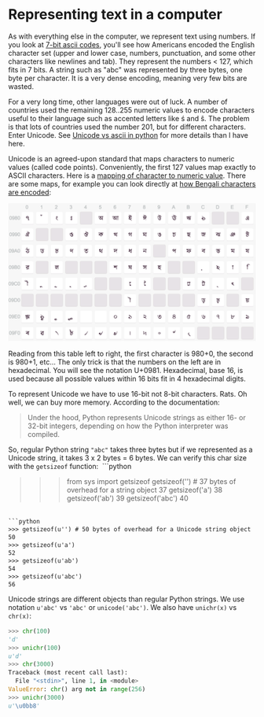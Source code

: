 # Representing text in a computer

As with everything else in the computer, we represent text using numbers. If you look at [7-bit ascii codes](http://www.asciitable.com/), you'll see how Americans encoded the English character set (upper and lower case, numbers, punctuation, and some other characters like newlines and tab). They represent the numbers < 127, which fits in 7 bits.  A string such as "abc" was represented by three bytes, one byte per character. It is a very dense encoding, meaning very few bits are wasted.

For a very long time, other languages were out of luck. A number of countries used the remaining 128..255 numeric values to encode characters useful to their language such as accented letters like ś and ŝ. The problem is that lots of countries used the number 201, but for different characters. Enter Unicode. See [Unicode vs ascii in python](https://docs.python.org/2/howto/unicode.html) for more details than I have here.

Unicode is an agreed-upon standard that maps characters to numeric values (called code points). Conveniently, the first 127 values map exactly to ASCII characters. Here is a [mapping of character to numeric value](http://unicode-table.com/en/). There are some maps, for example you can look directly at [how Bengali characters are encoded](http://unicode-table.com/en/blocks/bengali/):

<img src=figures/bengali.png width=700>

Reading from this table left to right,  the first character is 980+0, the second is 980+1, etc...  The only trick is that the numbers on the left are in hexadecimal. You will see the notation U+0981. Hexadecimal, base 16, is used because all possible values within 16 bits fit in 4 hexadecimal digits.

To represent Unicode we have to use 16-bit not 8-bit characters. Rats. Oh well, we can buy more memory. According to the documentation:

> Under the hood, Python represents Unicode strings as either 16- or 32-bit integers, depending on how the Python interpreter was compiled.

So, regular Python string `"abc"` takes three bytes but if we represented as a Unicode string, it takes 3 x 2 bytes = 6 bytes.  We can verify this char size with the `getsizeof` function:
 ```python
>>> from sys import getsizeof
>>> getsizeof('')   # 37 bytes of overhead for a string object
37
>>> getsizeof('a')
38
>>> getsizeof('ab')
39
>>> getsizeof('abc')
40
```

```python
>>> getsizeof(u'') # 50 bytes of overhead for a Unicode string object
50
>>> getsizeof(u'a')
52
>>> getsizeof(u'ab')
54
>>> getsizeof(u'abc')
56
```

Unicode strings are different objects than regular Python strings. We use notation `u'abc'` vs `'abc'` or `unicode('abc')`. We also have `unichr(x)` vs `chr(x)`:

```python
>>> chr(100)
'd'
>>> unichr(100)
u'd'
>>> chr(3000)
Traceback (most recent call last):
  File "<stdin>", line 1, in <module>
ValueError: chr() arg not in range(256)
>>> unichr(3000)
u'\u0bb8'
```
